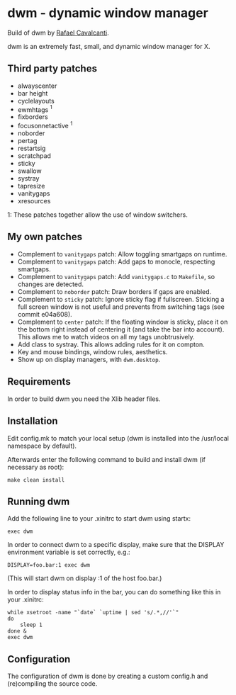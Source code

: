 # dwm - dynamic window manager

Build of dwm by [Rafael Cavalcanti](https://rafaelc.org/dev).

dwm is an extremely fast, small, and dynamic window manager for X.

## Third party patches

- alwayscenter
- bar height
- cyclelayouts
- ewmhtags $^1$
- fixborders
- focusonnetactive $^1$
- noborder
- pertag
- restartsig
- scratchpad
- sticky
- swallow
- systray
- tapresize
- vanitygaps
- xresources

1: These patches together allow the use of window switchers.

## My own patches

- Complement to `vanitygaps` patch: Allow toggling smartgaps on runtime.
- Complement to `vanitygaps` patch: Add gaps to monocle, respecting smartgaps.
- Complement to `vanitygaps` patch: Add `vanitygaps.c` to `Makefile`, so changes are detected.
- Complement to `noborder` patch: Draw borders if gaps are enabled.
- Complement to `sticky` patch: Ignore sticky flag if fullscreen. Sticking a full screen window is not useful and prevents from switching tags (see commit e04a608).
- Complement to `center` patch: If the floating window is sticky, place it on the bottom right instead of centering it (and take the bar into account). This allows me to watch videos on all my tags unobtrusively.
- Add class to systray. This allows adding rules for it on compton.
- Key and mouse bindings, window rules, aesthetics.
- Show up on display managers, with `dwm.desktop`.

## Requirements

In order to build dwm you need the Xlib header files.

## Installation

Edit config.mk to match your local setup (dwm is installed into
the /usr/local namespace by default).

Afterwards enter the following command to build and install dwm (if
necessary as root):

    make clean install

## Running dwm

Add the following line to your .xinitrc to start dwm using startx:

    exec dwm

In order to connect dwm to a specific display, make sure that
the DISPLAY environment variable is set correctly, e.g.:

    DISPLAY=foo.bar:1 exec dwm

(This will start dwm on display :1 of the host foo.bar.)

In order to display status info in the bar, you can do something
like this in your .xinitrc:

    while xsetroot -name "`date` `uptime | sed 's/.*,//'`"
    do
    	sleep 1
    done &
    exec dwm

## Configuration

The configuration of dwm is done by creating a custom config.h
and (re)compiling the source code.
